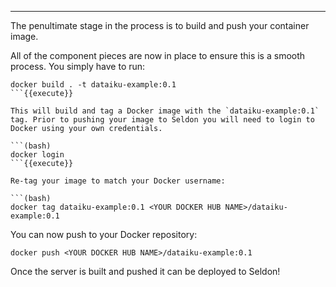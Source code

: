 ----

The penultimate stage in the process is to build and push your container image.

All of the component pieces are now in place to ensure this is a smooth process. You simply have to run:

```(bash)
docker build . -t dataiku-example:0.1
```{{execute}}

This will build and tag a Docker image with the `dataiku-example:0.1` tag. Prior to pushing your image to Seldon you will need to login to Docker using your own credentials. 

```(bash)
docker login
```{{execute}}

Re-tag your image to match your Docker username:

```(bash)
docker tag dataiku-example:0.1 <YOUR DOCKER HUB NAME>/dataiku-example:0.1
```

You can now push to your Docker repository:

```(bash)
docker push <YOUR DOCKER HUB NAME>/dataiku-example:0.1
```

Once the server is built and pushed it can be deployed to Seldon!
